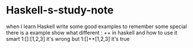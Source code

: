 # Haskell-s-study-note
when I learn Haskell write some good examples to remember  some special 
there is a example show what different : ++ in haskell and how to use it smart
1:[]:[1,2,3] it's wrong but 1:[]++[1,2,3] it's true
